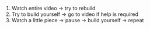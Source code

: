1. Watch entire video -> try to rebuild
2. Try to build yourself -> go to video if help is required
3. Watch a little piece -> pause -> build yourself -> repeat
